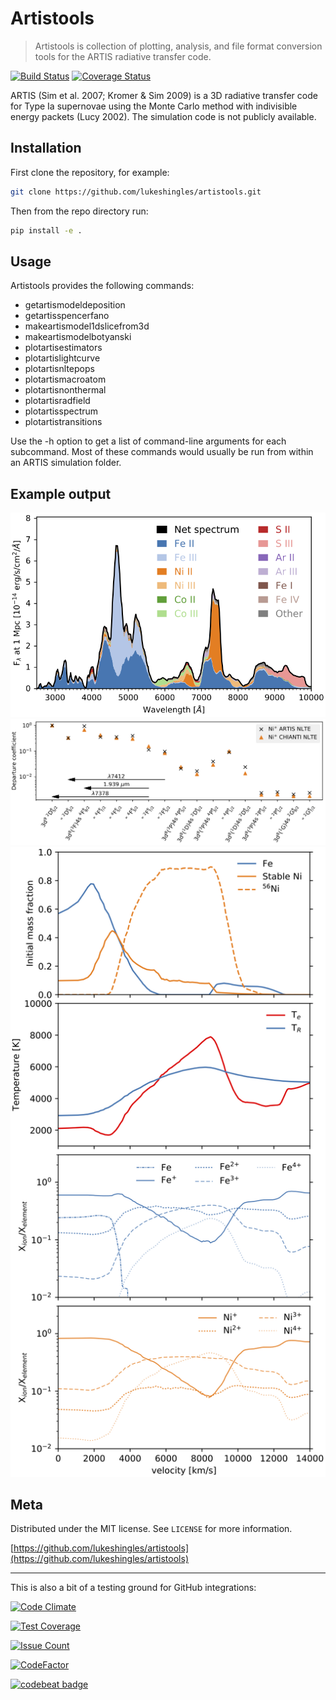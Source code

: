 # Artistools

> Artistools is collection of plotting, analysis, and file format conversion tools for the ARTIS radiative transfer code.

[![Build Status](https://travis-ci.com/lukeshingles/artistools.svg?branch=master)](https://travis-ci.com/lukeshingles/artistools)
[![Coverage Status](https://coveralls.io/repos/github/lukeshingles/artistools/badge.svg?branch=master)](https://coveralls.io/github/lukeshingles/artistools?branch=master)

ARTIS (Sim et al. 2007; Kromer & Sim 2009) is a 3D radiative transfer code for Type Ia supernovae using the Monte Carlo method with indivisible energy packets (Lucy 2002). The simulation code is not publicly available.

## Installation
First clone the repository, for example:
```sh
git clone https://github.com/lukeshingles/artistools.git
```
Then from the repo directory run:
```sh
pip install -e .
```

## Usage
Artistools provides the following commands:
  - getartismodeldeposition
  - getartisspencerfano
  - makeartismodel1dslicefrom3d
  - makeartismodelbotyanski
  - plotartisestimators
  - plotartislightcurve
  - plotartisnltepops
  - plotartismacroatom
  - plotartisnonthermal
  - plotartisradfield
  - plotartisspectrum
  - plotartistransitions

Use the -h option to get a list of command-line arguments for each subcommand. Most of these commands would usually be run from within an ARTIS simulation folder.

## Example output

![Emission plot](images/fig-emission.png)
![NLTE plot](images/fig-nlte-Ni.png)
![Estimator plot](images/fig-estimators.png)

## Meta

Distributed under the MIT license. See ``LICENSE`` for more information.

[https://github.com/lukeshingles/artistools](https://github.com/lukeshingles/artistools)

-----------------------
This is also a bit of a testing ground for GitHub integrations:

[![Code Climate](https://codeclimate.com/github/lukeshingles/artistools/badges/gpa.svg)](https://codeclimate.com/github/lukeshingles/artistools)

[![Test Coverage](https://codeclimate.com/github/lukeshingles/artistools/badges/coverage.svg)](https://codeclimate.com/github/lukeshingles/artistools/coverage)

[![Issue Count](https://codeclimate.com/github/lukeshingles/artistools/badges/issue_count.svg)](https://codeclimate.com/github/lukeshingles/artistools)

<!---
[![Code Health](https://landscape.io/github/lukeshingles/artistools/master/landscape.svg?style=flat)](https://landscape.io/github/lukeshingles/artistools/master)
-->

[![CodeFactor](https://www.codefactor.io/repository/github/lukeshingles/artistools/badge)](https://www.codefactor.io/repository/github/lukeshingles/artistools)

[![codebeat badge](https://codebeat.co/badges/ace84544-8781-4e3f-b86b-b21fb3f9fc87)](https://codebeat.co/projects/github-com-lukeshingles-artistools-master)



